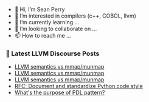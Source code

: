 - 👋 Hi, I’m Sean Perry
- 👀 I’m interested in compilers (c++, COBOL, llvm)
- 🌱 I’m currently learning ...
- 💞️ I’m looking to collaborate on ...
- 📫 How to reach me ...

<!---
s66perry/s66perry is a ✨ special ✨ repository because its `README.md` (this file) appears on your GitHub profile.
You can click the Preview link to take a look at your changes.
--->
### 📕 Latest LLVM Discourse Posts

<!-- DISCOURSE-LLVM:START -->
- [LLVM semantics vs mmap/munmap](https://discourse.llvm.org/t/llvm-semantics-vs-mmap-munmap/73330#post_13)
- [LLVM semantics vs mmap/munmap](https://discourse.llvm.org/t/llvm-semantics-vs-mmap-munmap/73330#post_12)
- [LLVM semantics vs mmap/munmap](https://discourse.llvm.org/t/llvm-semantics-vs-mmap-munmap/73330#post_11)
- [RFC: Document and standardize Python code style](https://discourse.llvm.org/t/rfc-document-and-standardize-python-code-style/68257?page=2#post_38)
- [What&#39;s the purpose of PDL pattern?](https://discourse.llvm.org/t/whats-the-purpose-of-pdl-pattern/73369#post_5)
<!-- DISCOURSE-LLVM:END -->

